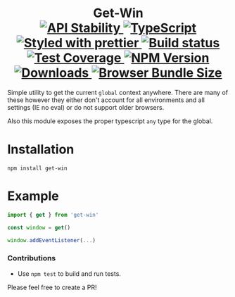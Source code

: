 <h1 align="center">
  <!-- Logo -->
  <br/>
  Get-Win
	<br/>

  <!-- Stability -->
  <a href="https://nodejs.org/api/documentation.html#documentation_stability_index">
    <img src="https://img.shields.io/badge/stability-stable-brightgreen.svg" alt="API Stability"/>
  </a>
  <!-- TypeScript -->
  <a href="http://typescriptlang.org">
    <img src="https://img.shields.io/badge/%3C%2F%3E-typescript-blue.svg" alt="TypeScript"/>
  </a>
  <!-- Prettier -->
  <a href="https://github.com/prettier/prettier">
    <img src="https://img.shields.io/badge/styled_with-prettier-ff69b4.svg" alt="Styled with prettier"/>
  </a>
  <!-- Travis build -->
  <a href="https://travis-ci.org/DylanPiercey/get-win">
  <img src="https://img.shields.io/travis/DylanPiercey/get-win.svg" alt="Build status"/>
  </a>
  <!-- Coveralls coverage -->
  <a href="https://coveralls.io/github/DylanPiercey/get-win">
    <img src="https://img.shields.io/coveralls/DylanPiercey/get-win.svg" alt="Test Coverage"/>
  </a>
  <!-- NPM version -->
  <a href="https://npmjs.org/package/get-win">
    <img src="https://img.shields.io/npm/v/get-win.svg" alt="NPM Version"/>
  </a>
  <!-- Downloads -->
  <a href="https://npmjs.org/package/get-win">
    <img src="https://img.shields.io/npm/dm/get-win.svg" alt="Downloads"/>
  </a>
  <!-- Size -->
  <a href="https://npmjs.org/package/get-win">
    <img src="https://img.shields.io/badge/gzipped-441b-green.svg" alt="Browser Bundle Size"/>
  </a>
</h1>

Simple utility to get the current `global` context anywhere. There are many of these however they either don't account for all environments and all settings (IE no eval) or do not support older browsers.

Also this module exposes the proper typescript `any` type for the global.

# Installation

```console
npm install get-win
```

# Example

```javascript
import { get } from 'get-win'

const window = get()

window.addEventListener(...)
```

### Contributions

* Use `npm test` to build and run tests.

Please feel free to create a PR!
